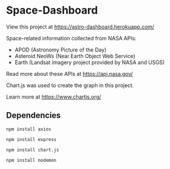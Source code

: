 # Space-Dashboard

View this project at https://astro-dashboard.herokuapp.com/

Space-related information collected from NASA APIs:

-   APOD (Astronomy Picture of the Day)
-   Asteroid NeoWs (Near Earth Object Web Service)
-   Earth (Landsat imagery project provided by NASA and USGS)

Read more about these APIs at https://api.nasa.gov/

Chart.js was used to create the graph in this project.

Learn more at https://www.chartjs.org/

## Dependencies

```
npm install axios
```

```
npm install express
```

```
npm install chart.js
```

```
npm install nodemon
```

